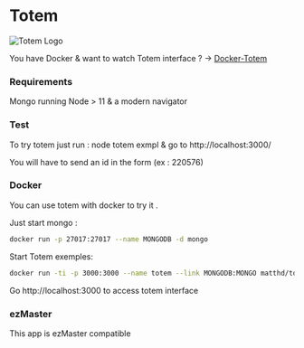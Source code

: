Totem
======

![Totem Logo](http://image.noelshack.com/fichiers/2016/04/1453734983-totem-cap.png)

You have Docker & want to watch Totem interface ? -> [Docker-Totem](https://hub.docker.com/r/matthd/totem/)

### Requirements 

Mongo running
Node > 11
& a modern navigator

### Test

To try totem just run : node totem exmpl & go to http://localhost:3000/

You will have to send an id in the form (ex : 220576)

### Docker

You can use totem with docker to try it . 

Just start mongo : 
````bash
docker run -p 27017:27017 --name MONGODB -d mongo 
````

Start Totem exemples:

````bash
docker run -ti -p 3000:3000 --name totem --link MONGODB:MONGO matthd/totem
````

Go http://localhost:3000 to access totem interface

### ezMaster
This app is ezMaster compatible





